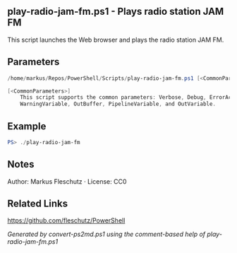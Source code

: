 ## play-radio-jam-fm.ps1 - Plays radio station JAM FM

This script launches the Web browser and plays the radio station JAM FM.

## Parameters
```powershell
/home/markus/Repos/PowerShell/Scripts/play-radio-jam-fm.ps1 [<CommonParameters>]

[<CommonParameters>]
    This script supports the common parameters: Verbose, Debug, ErrorAction, ErrorVariable, WarningAction, 
    WarningVariable, OutBuffer, PipelineVariable, and OutVariable.
```

## Example
```powershell
PS> ./play-radio-jam-fm

```

## Notes
Author: Markus Fleschutz · License: CC0

## Related Links
https://github.com/fleschutz/PowerShell

*Generated by convert-ps2md.ps1 using the comment-based help of play-radio-jam-fm.ps1*
